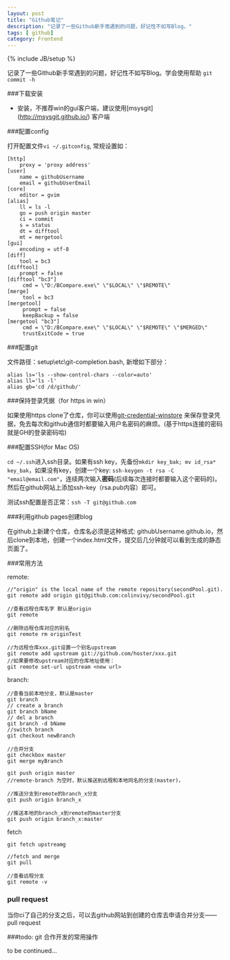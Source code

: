 ```yaml
---
layout: post
title: "Github笔记"
description: "记录了一些Github新手常遇到的问题，好记性不如写Blog。"
tags: [ github]
category: Frontend
---
```

{% include JB/setup %}

记录了一些Github新手常遇到的问题，好记性不如写Blog。学会使用帮助 `git commit -h`

###下载安装

- 安装，不推荐win的gui客户端，建议使用[msysgit] (http://msysgit.github.io/) 客户端

###配置config

打开配置文件`vi ~/.gitconfig`, 常规设置如：

    [http]
        proxy = 'proxy address'
    [user]
        name = githubUsername
        email = githubUserEmail
    [core]
        editor = gvim
    [alias]
        ll = ls -l
        go = push origin master
        ci = commit
        s = status
        dt = difftool
        mt = mergetool
    [gui]
        encoding = utf-8
    [diff]
        tool = bc3
    [difftool]
        prompt = false
    [difftool "bc3"]
         cmd = \"D:/BCompare.exe\" \"$LOCAL\" \"$REMOTE\"
    [merge]
         tool = bc3
    [mergetool]
         prompt = false
         keepBackup = false
    [mergetool "bc3"]
         cmd = \"D:/BCompare.exe\" \"$LOCAL\" \"$REMOTE\" \"$MERGED\"
         trustExitCode = true

###配置git

文件路径：setup\etc\git-completion.bash, 新增如下部分：

    alias ls='ls --show-control-chars --color=auto'
    alias ll='ls -l'
    alias gb='cd /d/github/'

###保持登录凭据（for https in win）

如果使用https clone了仓库，你可以使用[git-credential-winstore](https://gitcredentialstore.codeplex.com/ 'view it') 来保存登录凭据，免去每次和github通信时都要输入用户名密码的麻烦。(基于https连接的密码就是GH的登录密码哈)

###配置SSH(for Mac OS)

`cd ~/.ssh`进入ssh目录。如果有ssh key，先备份`mkdir key_bak; mv id_rsa* key_bak`，如果没有key，创建一个key: `ssh-keygen -t rsa -C "email@email.com"`，连续两次输入**密码**(后续每次连接时都要输入这个密码的)。然后在github网站上添加ssh-key（rsa.pub内容）即可。

测试ssh配置是否正常：`ssh -T git@github.com`

###利用github pages创建blog

在github上新建个仓库，仓库名必须是这种格式: githubUsername.github.io，然后clone到本地，创建一个index.html文件，提交后几分钟就可以看到生成的静态页面了。

###常用方法

remote:

    //"origin" is the local name of the remote repository(secondPool.git).
    git remote add origin git@github.com:colinvivy/secondPool.git  

    //查看远程仓库名字 默认是origin
    git remote 

    //删除远程仓库对应的别名
    git remote rm originTest

    //为远程仓库xxx.git设置一个别名upstream
    git remote add upstream git://github.com/hoster/xxx.git
    //如果要修改upstream对应的仓库地址使用：
    git remote set-url upstream <new url>

branch:

    //查看当前本地分支，默认是master
    git branch
    // create a branch
    git branch bName
    // del a branch
    git branch -d bName
    //switch branch
    git checkout newBranch

    //合并分支
    git checkbox master
    git merge myBranch

    git push origin master
    //remote-branch 为空时，默认推送到远程和本地同名的分支(master)，

    //推送分支到remote的branch_x分支
    git push origin branch_x

    //推送本地的branch_x到remote的master分支
    git push origin branch_x:master


fetch

    git fetch upstreamg

    //fetch and merge
    git pull

    //查看远程分支
    git remote -v 

### pull request

当你ci了自己的分支之后，可以去github网站到创建的仓库去申请合并分支——pull request

###todo: git 合作开发的常用操作

to be continued...
